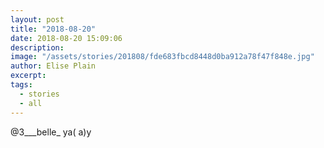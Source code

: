 ```yaml
---
layout: post
title: "2018-08-20"
date: 2018-08-20 15:09:06
description: 
image: "/assets/stories/201808/fde683fbcd8448d0ba912a78f47f848e.jpg"
author: Elise Plain
excerpt: 
tags: 
  - stories
  - all
---
```



<p></p>
<p>@3___belle_ ya( a)y</p>